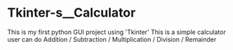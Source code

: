 # Tkinter-s__Calculator
This is my first python GUI project using 'Tkinter' This is a simple calculator user can do Addition / Subtraction / Multiplication / Division / Remainder
